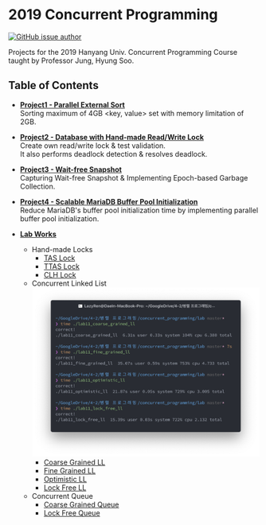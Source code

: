 # 2019 Concurrent Programming

[![GitHub issue author](https://img.shields.io/badge/author-DaeIn%20Lee-blue.svg)](https://github.com/LazyRen)

Projects for the 2019 Hanyang Univ. Concurrent Programming Course taught by Professor Jung, Hyung Soo.



## Table of Contents

* **[Project1 - Parallel External Sort](./project1)**<br>
    Sorting maximum of 4GB <key, value> set with memory limitation of 2GB.<br>

* **[Project2 - Database with Hand-made Read/Write Lock](./project2)**<br>
    Create own read/write lock & test validation.<br>
    It also performs deadlock detection & resolves deadlock.<br>

* **[Project3 - Wait-free Snapshot](./project3)**<br>
    Capturing Wait-free Snapshot & Implementing Epoch-based Garbage Collection.<br>

* **[Project4 - Scalable MariaDB Buffer Pool Initialization](./project4)**<br>
    Reduce MariaDB's buffer pool initialization time by implementing parallel buffer pool initialization.<br>

* **[Lab Works](./lab)**
    * Hand-made Locks
        * [TAS Lock](./lab/lab10_prac_tas_lock.cpp)
        * [TTAS Lock](./lab/lab10_prac_ttas_lock.cpp)
        * [CLH Lock](./lab/lab10_prac_clh_lock.cpp)
    * Concurrent Linked List
    ![LL Performance](./lab/lab11_elapsed_time_measured.png)
        * [Coarse Grained LL](./lab/lab11_coarse_grained_ll.cpp)
        * [Fine Grained LL](./lab/lab11_fine_grained_ll.cpp)
        * [Optimistic LL](./lab/lab11_optimistic_ll.cpp)
        * [Lock Free LL](./lab/lab11_lock_free_ll.cpp)
    * Concurrent Queue
        * [Coarse Grained Queue](./lab/lab12_coarse_grained_queue.cpp)
        * [Lock Free Queue](./lab/lab12_lock_free_queue.cpp)
